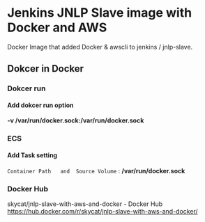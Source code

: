 # Jenkins JNLP Slave image with Docker and AWS
Docker Image that added Docker & awscli to jenkins / jnlp-slave.

 ## Dokcer in Docker
 ### Dokcer run
 ####  Add dokcer run option
 **-v /var/run/docker.sock:/var/run/docker.sock**
 
 ### ECS
 #### Add Task setting
 ``Container Path	and  Source Volume`` :  **/var/run/docker.sock**

### Docker Hub
skycat/jnlp-slave-with-aws-and-docker - Docker Hub<br />
https://hub.docker.com/r/skycat/jnlp-slave-with-aws-and-docker/
